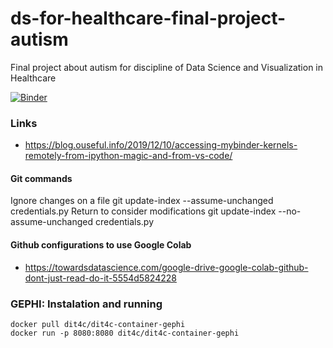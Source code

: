 # ds-for-healthcare-final-project-autism
Final project about autism for discipline of Data Science and Visualization in Healthcare

[![Binder](https://mybinder.org/badge_logo.svg)](https://mybinder.org/v2/gh/seoruosa/ds-for-healthcare-final-project-autism/master)

### Links
* https://blog.ouseful.info/2019/12/10/accessing-mybinder-kernels-remotely-from-ipython-magic-and-from-vs-code/

#### Git commands
Ignore changes on a file
    git update-index --assume-unchanged credentials.py
Return to consider modifications
    git update-index --no-assume-unchanged credentials.py

#### Github configurations to use Google Colab
* https://towardsdatascience.com/google-drive-google-colab-github-dont-just-read-do-it-5554d5824228


### GEPHI: Instalation and running
    docker pull dit4c/dit4c-container-gephi
    docker run -p 8080:8080 dit4c/dit4c-container-gephi